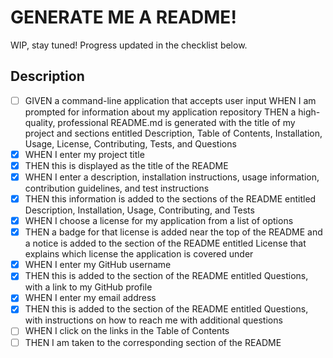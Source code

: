 # GENERATE ME A README!

WIP, stay tuned! Progress updated in the checklist below.

## Description

- [ ] GIVEN a command-line application that accepts user input
      WHEN I am prompted for information about my application repository
      THEN a high-quality, professional README.md is generated with the title of my project and sections entitled Description, Table of Contents, Installation, Usage, License, Contributing, Tests, and Questions
- [x] WHEN I enter my project title
- [x] THEN this is displayed as the title of the README
- [x] WHEN I enter a description, installation instructions, usage information, contribution guidelines, and test instructions
- [x] THEN this information is added to the sections of the README entitled Description, Installation, Usage, Contributing, and Tests
- [x] WHEN I choose a license for my application from a list of options
- [x] THEN a badge for that license is added near the top of the README and a notice is added to the section of the README entitled License that explains which license the application is covered under
- [x] WHEN I enter my GitHub username
- [x] THEN this is added to the section of the README entitled Questions, with a link to my GitHub profile
- [x] WHEN I enter my email address
- [x] THEN this is added to the section of the README entitled Questions, with instructions on how to reach me with additional questions
- [ ] WHEN I click on the links in the Table of Contents
- [ ] THEN I am taken to the corresponding section of the README
